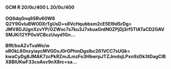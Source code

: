 #### GCM R 20/0c/400 L 20/0c/400
**OQ6dqGnq6SRv60W8**<br/>**Q2Y9GvluBWODXrTgUsD+s8VcHqubbsm2cE5EI9dSrDg=**<br/>**JMV8DJUgnXzvYP/OZWxc7s7ku3J7xkuaGrdN0ZPjDj3rf5TlATaCD2GAVSMJKi12YP0uVCBczUuyd1Gn...**<br/><br/>
**BfR/bsAZvTvaWe/w**<br/>**oROkL60nzyiaycMVGDxJ0rGPhmDgsIbc261VCC7sUQk=**<br/>**kwaCyDg8JMAK7zcPkRZmJLmzFo3HbwrpJTZJmdsjLPxn9zDk3tDagClBX8BlUKwF33coAsv9nX8rc+sa...**